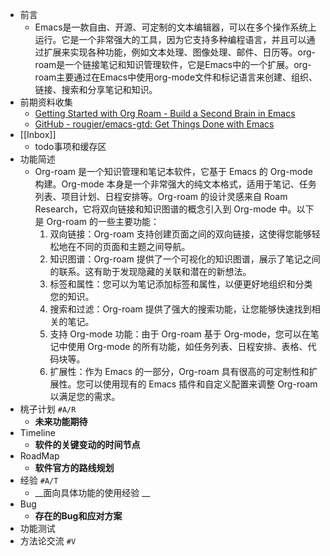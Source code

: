 - 前言
    - Emacs是一款自由、开源、可定制的文本编辑器，可以在多个操作系统上运行。它是一个非常强大的工具，因为它支持多种编程语言，并且可以通过扩展来实现各种功能，例如文本处理、图像处理、邮件、日历等。org-roam是一个链接笔记和知识管理软件，它是Emacs中的一个扩展。org-roam主要通过在Emacs中使用org-mode文件和标记语言来创建、组织、链接、搜索和分享笔记和知识。
- 前期资料收集
    - [Getting Started with Org Roam - Build a Second Brain in Emacs](https://www.youtube.com/c/SystemCrafters)
    - [GitHub - rougier/emacs-gtd: Get Things Done with Emacs](https://github.com/rougier/emacs-gtd)
- [[Inbox]]
    - todo事项和缓存区
- 功能简述
    - Org-roam 是一个知识管理和笔记本软件，它基于 Emacs 的 Org-mode 构建。Org-mode 本身是一个非常强大的纯文本格式，适用于笔记、任务列表、项目计划、日程安排等。Org-roam 的设计灵感来自 Roam Research，它将双向链接和知识图谱的概念引入到 Org-mode 中。以下是 Org-roam 的一些主要功能：
        1. 双向链接：Org-roam 支持创建页面之间的双向链接，这使得您能够轻松地在不同的页面和主题之间导航。
        2. 知识图谱：Org-roam 提供了一个可视化的知识图谱，展示了笔记之间的联系。这有助于发现隐藏的关联和潜在的新想法。
        3. 标签和属性：您可以为笔记添加标签和属性，以便更好地组织和分类您的知识。
        4. 搜索和过滤：Org-roam 提供了强大的搜索功能，让您能够快速找到相关的笔记。
        5. 支持 Org-mode 功能：由于 Org-roam 基于 Org-mode，您可以在笔记中使用 Org-mode 的所有功能，如任务列表、日程安排、表格、代码块等。
        6. 扩展性：作为 Emacs 的一部分，Org-roam 具有很高的可定制性和扩展性。您可以使用现有的 Emacs 插件和自定义配置来调整 Org-roam 以满足您的需求。
- 桃子计划 `#A/R`
    - __未来功能期待__
- Timeline
    - __软件的关键变动的时间节点__
- RoadMap
    - __软件官方的路线规划__
- 经验 `#A/T`
    - __面向具体功能的使用经验 __
- Bug
    - __存在的Bug和应对方案__
- 功能测试
- 方法论交流 `#V`
